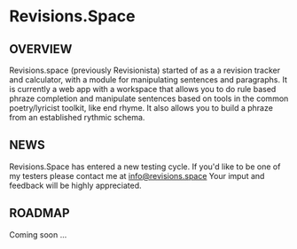 Revisions.Space
============

OVERVIEW
--------
Revisions.space (previously Revisionista) started of as a a revision tracker and calculator, with a module for manipulating sentences and paragraphs. It is currently a web app with a workspace that allows you to do rule based phraze completion and manipulate sentences based on tools in the common poetry/lyricist toolkit, like end rhyme. It also allows you to build a phraze from an established rythmic schema.

NEWS
----
Revisions.Space has entered a new testing cycle. If you'd like to be one of my testers please contact me at info@revisions.space Your imput and feedback will be highly appreciated.

ROADMAP
-------
Coming soon ... 

